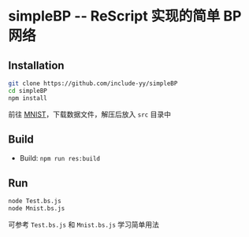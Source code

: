 # simpleBP -- ReScript 实现的简单 BP 网络

## Installation

```sh
git clone https://github.com/include-yy/simpleBP
cd simpleBP
npm install
```

前往 [MNIST](http://yann.lecun.com/exdb/mnist/)，下载数据文件，解压后放入 `src` 目录中

## Build

- Build: `npm run res:build`

## Run

```sh
node Test.bs.js
node Mnist.bs.js
```

可参考 `Test.bs.js` 和 `Mnist.bs.js` 学习简单用法
